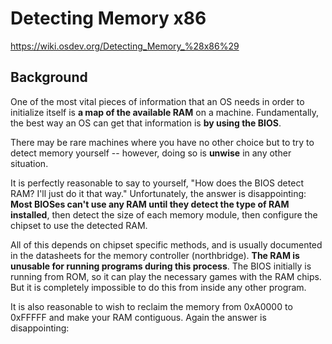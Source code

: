 # Detecting Memory x86
https://wiki.osdev.org/Detecting_Memory_%28x86%29

## Background
One of the most vital pieces of information that an OS needs in order to initialize itself is **a map of the available RAM** on a machine. Fundamentally, the best way an OS can get that information is **by using the BIOS**.

There may be rare machines where you have no other choice but to try to detect memory yourself -- however, doing so is **unwise** in any other situation.

It is perfectly reasonable to say to yourself, "How does the BIOS detect RAM? I'll just do it that way." Unfortunately, the answer is disappointing:
**Most BIOSes can't use any RAM until they detect the type of RAM installed**, then detect the size of each memory module, then configure the chipset to use the detected RAM.

All of this depends on chipset specific methods, and is usually documented in the datasheets for the memory controller (northbridge). **The RAM is unusable for running programs during this process**. The BIOS initially is running from ROM, so it can play the necessary games with the RAM chips. But it is completely impossible to do this from inside any other program.

It is also reasonable to wish to reclaim the memory from 0xA0000 to 0xFFFFF and make your RAM contiguous. Again the answer is disappointing:
